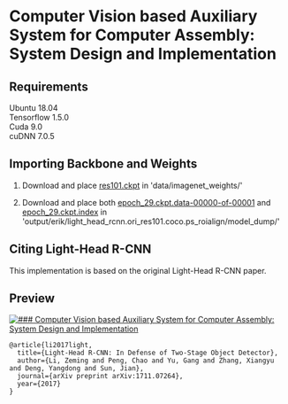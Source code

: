 # Computer Vision based Auxiliary System for Computer Assembly: System Design and Implementation

## Requirements

Ubuntu 18.04<br />
Tensorflow 1.5.0<br />
Cuda 9.0<br />
cuDNN 7.0.5<br />

## Importing Backbone and Weights
1. Download and place [res101.ckpt](https://drive.google.com/open?id=1ISGXDyg5JUUX8NrekDTyRjuwH0E9qiy2) in 'data/imagenet_weights/'

2. Download and place both [epoch_29.ckpt.data-00000-of-00001](https://drive.google.com/open?id=1412Hyee1nGCQHvxXrHOed3haUTS7XhXv) and [epoch_29.ckpt.index](https://drive.google.com/open?id=1uDKZ9xqBlIihjLbZHNi92UEmkxyiqWM3) in 'output/erik/light_head_rcnn.ori_res101.coco.ps_roialign/model_dump/'  

## Citing Light-Head R-CNN

This implementation is based on the original Light-Head R-CNN paper.

## Preview

[![### Computer Vision based Auxiliary System for Computer Assembly: System Design and Implementation](https://img.youtube.com/vi/B1MpH66SGIM&t=41s&fbclid=IwAR0fcFn4zsqhSjGuOPEsxx1clddyYGce29BB07qYoiWKOrDSKzMTJCTAfi0/0.jpg)](https://www.youtube.com/watch?v=B1MpH66SGIM&t=41s&fbclid=IwAR0fcFn4zsqhSjGuOPEsxx1clddyYGce29BB07qYoiWKOrDSKzMTJCTAfi0)

```
@article{li2017light,
  title={Light-Head R-CNN: In Defense of Two-Stage Object Detector},
  author={Li, Zeming and Peng, Chao and Yu, Gang and Zhang, Xiangyu and Deng, Yangdong and Sun, Jian},
  journal={arXiv preprint arXiv:1711.07264},
  year={2017}
}
```
